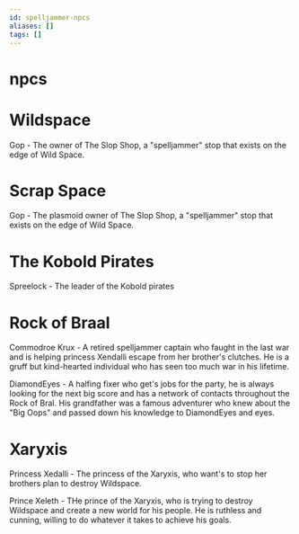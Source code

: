 ```yaml
---
id: spelljammer-npcs
aliases: []
tags: []
---
```




# npcs

# Wildspace 

Gop - The owner of The Slop Shop, a "spelljammer" stop that  exists on the edge of Wild Space.


# Scrap Space
Gop - The plasmoid owner of The Slop Shop, a "spelljammer" stop that  exists on the edge of Wild Space.

# The Kobold Pirates

Spreelock - The leader of the Kobold pirates


# Rock of Braal

Commodroe Krux -  A retired spelljammer captain who faught in the last war and is helping princess Xendalli escape from her brother's clutches. He is a gruff but kind-hearted individual who has seen too much war in his lifetime.

DiamondEyes - A halfing fixer who get's jobs for the party, he is always looking for the next big score and has a network of contacts throughout the Rock of Bral. His grandfather was a famous adventurer who knew about the "Big Oops" and passed down his knowledge to DiamondEyes and eyes.


# Xaryxis 
Princess Xedalli - The princess of the Xaryxis, who want's to stop her brothers plan to destroy Wildspace.

Prince Xeleth - THe prince of the Xaryxis, who is trying to destroy Wildspace and create a new world for his people. He is ruthless and cunning, willing to do whatever it takes to achieve his goals.
